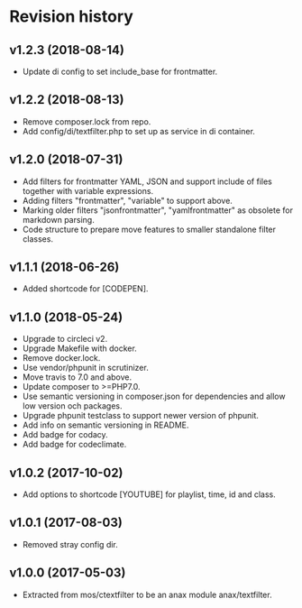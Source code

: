 Revision history
=================================



v1.2.3 (2018-08-14)
-----------------------------------

* Update di config to set include_base for frontmatter.



v1.2.2 (2018-08-13)
-----------------------------------

* Remove composer.lock from repo.
* Add config/di/textfilter.php to set up as service in di container.



v1.2.0 (2018-07-31)
-----------------------------------

* Add filters for frontmatter YAML, JSON and support include of files together with variable expressions.
* Adding filters "frontmatter", "variable" to support above.
* Marking older filters "jsonfrontmatter", "yamlfrontmatter" as obsolete for markdown parsing.
* Code structure to prepare move features to smaller standalone filter classes.



v1.1.1 (2018-06-26)
-----------------------------------

* Added shortcode for [CODEPEN].



v1.1.0 (2018-05-24)
-----------------------------------

* Upgrade to circleci v2.
* Upgrade Makefile with docker.
* Remove docker.lock.
* Use vendor/phpunit in scrutinizer.
* Move travis to 7.0 and above.
* Update composer to >=PHP7.0.
* Use semantic versioning in composer.json for dependencies and allow low version och packages.
* Upgrade phpunit testclass to support newer version of phpunit.
* Add info on semantic versioning in README.
* Add badge for codacy.
* Add badge for codeclimate.



v1.0.2 (2017-10-02)
-----------------------------------

* Add options to shortcode [YOUTUBE] for playlist, time, id and class.



v1.0.1 (2017-08-03)
---------------------------------

* Removed stray config dir.



v1.0.0 (2017-05-03)
---------------------------------

* Extracted from mos/ctextfilter to be an anax module anax/textfilter.

